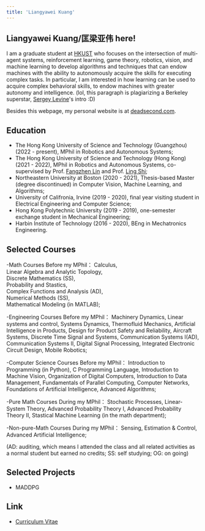 ```yaml
---
title: 'Liangyawei Kuang'
---
```


## Liangyawei Kuang/匡梁亚伟 here! 
I am a graduate student at [HKUST](https://hkust.edu.hk/) who focuses on the intersection of multi-agent systems, reinforcement learning, game theory, robotics, vision, and machine learning to develop algorithms and techniques that can endow machines with the ability to autonomously acquire the skills for executing complex tasks. In particular, I am interested in how learning can be used to acquire complex behavioral skills, to endow machines with greater autonomy and intelligence. (lol, this paragraph is plagiarizing a Berkeley superstar, [Sergey Levine](http://people.eecs.berkeley.edu/~svlevine/)'s intro :D)

Besides this webpage, my personal website is at [deadsecond.com](https://www.deadsecond.com).

## Education
- The Hong Kong University of Science and Technology (Guangzhou) (2022 - present), MPhil in Robotics and Autonomous Systems;
- The Hong Kong University of Science and Technology (Hong Kong) (2021 - 2022), MPhil in Robotics and Autonomous Systems, co-supervised by Prof. [Fangzhen Lin](https://facultyprofiles.ust.hk/profiles.php?profile=fangzhen-lin-flin#researchinterest) and Prof. [Ling Shi](https://facultyprofiles.ust.hk/profiles.php?profile=ling-shi-eesling);
- Northeastern University at Boston (2020 - 2021), Thesis-based Master (degree discontinued) in Computer Vision, Machine Learning, and Algorithms;
- University of Califronia, Irvine (2019 - 2020), final year visiting student in Electrical Engineering and Computer Science;
- Hong Kong Polytechnic University (2019 - 2019), one-semester exchange student in Mechanical Engineering;
- Harbin Institute of Technology (2016 - 2020), BEng in Mechatronics Engineering.

## Selected Courses
-Math Courses Before my MPhil：
Calculus,  
Linear Algebra and Analytic Topology,  
Discrete Mathematics (SS),  
Probability and Stastics,  
Complex Functions and Analysis (AD),   
Numerical Methods (SS),  
Mathematical Modeling (in MATLAB);

-Engineering Courses Before my MPhil：
Machinery Dynamics, 
Linear systems and control, 
Systems Dynamics, 
Thermofluid Mechanics, 
Artificial Intelligence in Products, 
Design for Product Safety and Reliability, 
Aircraft Systems, 
Discrete Time Signal and Systems, 
Communication Systems I(AD), 
Communication Systems II, 
Digital Signal Processing, 
Integrated Electronic Circuit Design, 
Mobile Robotics;

-Computer Science Courses Before my MPhil：
Introduction to Programming (in Python), 
C Programming Language, 
Introduction to Machine Vision, 
Organization of Digital Computers, 
Introduction to Data Management, 
Fundamentals of Parallel Computing, 
Computer Networks, 
Foundations of Artificial Intelligence, 
Advanced Algorithms;

-Pure Math Courses During my MPhil：
Stochastic Processes, 
Linear-System Theory, 
Advanced Probability Theory I, 
Advanced Probability Theory II, 
Stastical Machine Learning (in the math department);

-Non-pure-Math Courses During my MPhil：
Sensing, Estimation & Control, 
Advanced Artificial Intelligence;

(AD: auditing, which means I attended the class and all related activities as a normal student but earned no credits; SS: self studying; OG: on going)

## Selected Projects
- MADDPG

## Link
- [Curriculum Vitae](https://github.com/klyw1998/LiangyaweiKuang/blob/gh-pages/cv.pdf)

